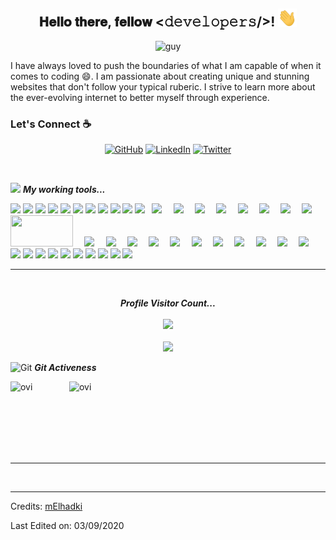 <!--
**mElhadki/mElhadki** is a ✨ _special_ ✨ repository because its `README.md` (this file) appears on your GitHub profile.

Here are some ideas to get you started:

- 🔭 I’m currently working on ...
- 🌱 I’m currently learning ...
- 👯 I’m looking to collaborate on ...
- 🤔 I’m looking for help with ...
- 💬 Ask me about ...
- 📫 How to reach me: ...
- 😄 Pronouns: ...
- ⚡ Fun fact: ...
-->

<div align="center">
<h2> 𝐇𝐞𝐥𝐥𝐨 𝐭𝐡𝐞𝐫𝐞, 𝐟𝐞𝐥𝐥𝐨𝐰 <𝚍𝚎𝚟𝚎𝚕𝚘𝚙𝚎𝚛𝚜/>! <img src="https://github.com/ABSphreak/ABSphreak/blob/master/gifs/Hi.gif" width="30px"></h2>
	 <img  height="270px" alt="guy" width="350" src="https://s3.gifyu.com/images/gabi-d.gif" /> </a>
</div>


I have always loved to push the boundaries of what I am capable of when it comes to coding 😄.
I am passionate about creating unique and stunning websites that don't follow your typical ruberic.
I strive to learn more about the ever-evolving internet to better myself through experience.

### Let's Connect :coffee:
<p align="center">
	<a href="https://github.com/mElhadki"><img src="https://img.icons8.com/bubbles/50/000000/github.png" alt="GitHub"/></a>
	<a href="https://www.linkedin.com/in/melhadki/"><img src="https://img.icons8.com/bubbles/50/000000/linkedin.png" alt="LinkedIn"/></a>
	<a href="https://twitter.com/ElhadkiM"><img src="https://img.icons8.com/bubbles/50/000000/twitter.png" alt="Twitter"/></a>
</p>



<br/>

<img src="https://media.giphy.com/media/iY8CRBdQXODJSCERIr/giphy.gif" width="30px">&nbsp;***My working tools...***
<p align="left">
  <code><img height="50" src="https://i.postimg.cc/k5dzPBWj/t-l-chargement.jpg"></code>
  <code><img width="15%" src="https://www.vectorlogo.zone/logos/golang/golang-ar21.svg"></code>
  <code><img width="15%" src="https://www.vectorlogo.zone/logos/jestjsio/jestjsio-ar21.svg"></code>
  <code><img width="15%" src="https://www.vectorlogo.zone/logos/mochajs/mochajs-ar21.svg"></code>
  <code><img width="15%" src="https://www.vectorlogo.zone/logos/chaijs/chaijs-ar21.svg"></code>
  <code><img height="50" src="https://i.postimg.cc/Y23pnwBK/images.jpg"></code>
  <code><img height="50" src="https://i.postimg.cc/63hNmCSL/t-l-chargement.png"></code>
  <code><img height="50" src="https://i.postimg.cc/7PBFJPy6/t-l-chargement-1.png"></code>
   <code><img width="15%" src="https://www.vectorlogo.zone/logos/mysql/mysql-ar21.svg"></code>
  <code><img width="15%" src="https://www.vectorlogo.zone/logos/postgresql/postgresql-ar21.svg"></code>
  <code><img height="50" src="https://github.com/uannabi/-/blob/master/resource/git.svg"></code>
  <code> <img height="50" src="https://github.com/uannabi/-/blob/master/resource/python-icon.svg"> </code>
  <code> <img height="50" src="https://www.vectorlogo.zone/logos/java/java-ar21.svg"> </code>
  <code> <img height="50" src="https://upload.wikimedia.org/wikipedia/commons/7/7e/Spyder_logo.svg"> </code>
  <code> <img height="50" src="https://www.vectorlogo.zone/logos/jupyter/jupyter-ar21.svg"> </code>
  <code> <img height="50" src="https://www.vectorlogo.zone/logos/dotnet/dotnet-ar21.svg"> </code>
  <code> <img height="50" src="https://www.vectorlogo.zone/logos/w3_html5/w3_html5-ar21.svg"> </code>
  <code> <img height="50" src="https://www.vectorlogo.zone/logos/mysql/mysql-ar21.svg"> </code>
  <code> <img height="50" src="https://www.vectorlogo.zone/logos/sqlite/sqlite-ar21.svg"> </code>
  <code> <img height="50" src="https://matplotlib.org/2.2.5/_images/sphx_glr_logos2_001.png" width='100'> </code>
  <code> <img height="50" src="https://upload.wikimedia.org/wikipedia/commons/thumb/e/ed/Pandas_logo.svg/768px-Pandas_logo.svg.png"> </code>
  <code> <img height="50" src="https://www.vectorlogo.zone/logos/pocoo_flask/pocoo_flask-ar21.svg"> </code>
  <code> <img height="50" src="https://www.vectorlogo.zone/logos/heroku/heroku-ar21.svg"> </code>
  <code> <img height="50" src="https://www.vectorlogo.zone/logos/numpy/numpy-ar21.svg"> </code>
  <code> <img height="50" src="https://raw.githubusercontent.com/valohai/ml-logos/master/scipy.svg"> </code>
  <code> <img height="50" src="https://www.vectorlogo.zone/logos/reactjs/reactjs-ar21.svg"> </code>
  <code> <img height="50" src="https://www.vectorlogo.zone/logos/laravel/laravel-ar21.svg"> </code>
  <code> <img height="50" src="https://www.vectorlogo.zone/logos/javascript/javascript-ar21.svg"> </code>
  <code> <img height="50" src="https://www.vectorlogo.zone/logos/netlifyapp_watercss/netlifyapp_watercss-ar21.svg"> </code>
  <code> <img height="50" src="https://seeklogo.com/images/S/scikit-learn-logo-8766D07E2E-seeklogo.com.png"> </code>
  <code> <img height="50" src="https://www.vectorlogo.zone/logos/tensorflow/tensorflow-ar21.svg"> </code>
  <code><img width="15%" src="https://www.vectorlogo.zone/logos/npmjs/npmjs-ar21.svg"></code>
  <code><img width="15%" src="https://www.vectorlogo.zone/logos/yarnpkg/yarnpkg-ar21.svg"></code>
  <code><img width="15%" src="https://www.vectorlogo.zone/logos/js_webpack/js_webpack-ar21.svg"></code>
  <code><img width="15%" src="https://www.vectorlogo.zone/logos/parceljs/parceljs-ar21.svg"></code>
	 <code><img height="50" src="https://cdn.svgporn.com/logos/html-5.svg"></code>
  <code><img height="50" src="https://cdn.svgporn.com/logos/css-3.svg"></code>
  <code><img height="50"" src="https://cdn.svgporn.com/logos/netlify.svg"></code>
  <code><img height="50" src="https://cdn.svgporn.com/logos/sass.svg"></code>
  <code><img height="50" src="https://cdn.svgporn.com/logos/vue.svg"></code>
  <code><img height="50" src="https://github.com/vimalverma558/vimalverma558/blob/v2/img/icons8-php-logo.svg"></code>
  <hr>


<br/>

<p align="center"> 
  <i><b>Profile Visitor Count...</b></i><br><br>
  <img src="https://raw.githubusercontent.com/saadeghi/saadeghi/master/dino.gif" /><br><br>
  <img src="https://profile-counter.glitch.me/mElhadki/count.svg" />
</p>
<p>

 <img src="https://media.giphy.com/media/W5eoZHPpUx9sapR0eu/giphy.gif" width="30px" alt="Git"/>&nbsp;<i><b>Git Activeness</b></i></p>
 
<p><img align="left" src="https://github-readme-stats.vercel.app/api/top-langs?username=mElhadki&show_icons=true&locale=en&layout=compact&theme=chartreuse-dark" alt="ovi" /></p>
<p>&nbsp;<img align="right" src="https://github-readme-stats.vercel.app/api?username=mElhadki&show_icons=true&locale=en&theme=chartreuse-dark" alt="ovi" width="410" /></p>
<br><br><br><br><br>
<hr>
</p>
<br/>


-----
Credits: [mElhadki](https://github.com/mElhadki)

Last Edited on: 03/09/2020


<p>
